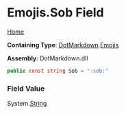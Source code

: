 # Emojis\.Sob Field

[Home](../../../README.md)

**Containing Type**: [DotMarkdown](../../README.md)\.[Emojis](../README.md)

**Assembly**: DotMarkdown\.dll

```csharp
public const string Sob = ":sob:"
```

### Field Value

System\.[String](https://docs.microsoft.com/en-us/dotnet/api/system.string)